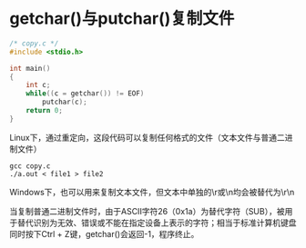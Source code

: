 # getchar()与putchar()复制文件

```c
/* copy.c */
#include <stdio.h>

int main()
{
    int c;
    while((c = getchar()) != EOF)
        putchar(c);
    return 0;
}
```

Linux下，通过重定向，这段代码可以复制任何格式的文件（文本文件与普通二进制文件）

```shell
gcc copy.c
./a.out < file1 > file2
```

Windows下，也可以用来复制文本文件，但文本中单独的\r或\n均会被替代为\r\n

当复制普通二进制文件时，由于ASCII字符26（0x1a）为替代字符（SUB），被用于替代识别为无效、错误或不能在指定设备上表示的字符；相当于标准计算机键盘同时按下Ctrl + Z键，getchar()会返回-1，程序终止。
